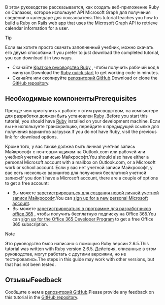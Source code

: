 <!-- markdownlint-disable MD002 MD041 -->

<span data-ttu-id="50b85-101">В этом руководстве рассказывается, как создать веб-приложение Ruby on Салазокs, которое использует API Microsoft Graph для получения сведений о календаре для пользователя.</span><span class="sxs-lookup"><span data-stu-id="50b85-101">This tutorial teaches you how to build a Ruby on Rails web app that uses the Microsoft Graph API to retrieve calendar information for a user.</span></span>

> [!TIP]
> <span data-ttu-id="50b85-102">Если вы хотите просто скачать заполненный учебник, можно скачать его двумя способами.</span><span class="sxs-lookup"><span data-stu-id="50b85-102">If you prefer to just download the completed tutorial, you can download it in two ways.</span></span>
>
> - <span data-ttu-id="50b85-103">Скачайте [Краткое руководство Ruby](https://developer.microsoft.com/graph/quick-start?platform=option-ruby) , чтобы получить рабочий код в минутах.</span><span class="sxs-lookup"><span data-stu-id="50b85-103">Download the [Ruby quick start](https://developer.microsoft.com/graph/quick-start?platform=option-ruby) to get working code in minutes.</span></span>
> - <span data-ttu-id="50b85-104">Скачайте или скопируйте [репозиторий GitHub](https://github.com/microsoftgraph/msgraph-training-rubyrailsapp).</span><span class="sxs-lookup"><span data-stu-id="50b85-104">Download or clone the [GitHub repository](https://github.com/microsoftgraph/msgraph-training-rubyrailsapp).</span></span>

## <a name="prerequisites"></a><span data-ttu-id="50b85-105">Необходимые компоненты</span><span class="sxs-lookup"><span data-stu-id="50b85-105">Prerequisites</span></span>

<span data-ttu-id="50b85-106">Прежде чем приступить к работе с этим руководством, на компьютере для разработки должен быть установлен [Ruby](https://www.ruby-lang.org/en/downloads/) .</span><span class="sxs-lookup"><span data-stu-id="50b85-106">Before you start this tutorial, you should have [Ruby](https://www.ruby-lang.org/en/downloads/) installed on your development machine.</span></span> <span data-ttu-id="50b85-107">Если вы не используете транскрипцию, перейдите к предыдущей ссылке для получения вариантов загрузки.</span><span class="sxs-lookup"><span data-stu-id="50b85-107">If you do not have Ruby, visit the previous link for download options.</span></span>

<span data-ttu-id="50b85-108">Кроме того, у вас также должна быть личная учетная запись Майкрософт с почтовым ящиком на Outlook.com или рабочей или учебной учетной записью Майкрософт.</span><span class="sxs-lookup"><span data-stu-id="50b85-108">You should also have either a personal Microsoft account with a mailbox on Outlook.com, or a Microsoft work or school account.</span></span> <span data-ttu-id="50b85-109">Если у вас нет учетной записи Майкрософт, у вас есть несколько вариантов для получения бесплатной учетной записи:</span><span class="sxs-lookup"><span data-stu-id="50b85-109">If you don't have a Microsoft account, there are a couple of options to get a free account:</span></span>

- <span data-ttu-id="50b85-110">Вы можете [зарегистрироваться для создания новой личной учетной записи Майкрософт](https://signup.live.com/signup?wa=wsignin1.0&rpsnv=12&ct=1454618383&rver=6.4.6456.0&wp=MBI_SSL_SHARED&wreply=https://mail.live.com/default.aspx&id=64855&cbcxt=mai&bk=1454618383&uiflavor=web&uaid=b213a65b4fdc484382b6622b3ecaa547&mkt=E-US&lc=1033&lic=1).</span><span class="sxs-lookup"><span data-stu-id="50b85-110">You can [sign up for a new personal Microsoft account](https://signup.live.com/signup?wa=wsignin1.0&rpsnv=12&ct=1454618383&rver=6.4.6456.0&wp=MBI_SSL_SHARED&wreply=https://mail.live.com/default.aspx&id=64855&cbcxt=mai&bk=1454618383&uiflavor=web&uaid=b213a65b4fdc484382b6622b3ecaa547&mkt=E-US&lc=1033&lic=1).</span></span>
- <span data-ttu-id="50b85-111">Вы можете [зарегистрироваться в программе для разработчиков office 365](https://developer.microsoft.com/office/dev-program) , чтобы получить бесплатную подписку на Office 365.</span><span class="sxs-lookup"><span data-stu-id="50b85-111">You can [sign up for the Office 365 Developer Program](https://developer.microsoft.com/office/dev-program) to get a free Office 365 subscription.</span></span>

> [!NOTE]
> <span data-ttu-id="50b85-112">Это руководство было написано с помощью Ruby версии 2.6.5.</span><span class="sxs-lookup"><span data-stu-id="50b85-112">This tutorial was written with Ruby version 2.6.5.</span></span> <span data-ttu-id="50b85-113">Действия, описанные в этом руководстве, могут работать с другими версиями, но не тестировались.</span><span class="sxs-lookup"><span data-stu-id="50b85-113">The steps in this guide may work with other versions, but that has not been tested.</span></span>

## <a name="feedback"></a><span data-ttu-id="50b85-114">Отзывы</span><span class="sxs-lookup"><span data-stu-id="50b85-114">Feedback</span></span>

<span data-ttu-id="50b85-115">Сообщите о нем в [репозиторий GitHub](https://github.com/microsoftgraph/msgraph-training-rubyrailsapp).</span><span class="sxs-lookup"><span data-stu-id="50b85-115">Please provide any feedback on this tutorial in the [GitHub repository](https://github.com/microsoftgraph/msgraph-training-rubyrailsapp).</span></span>
